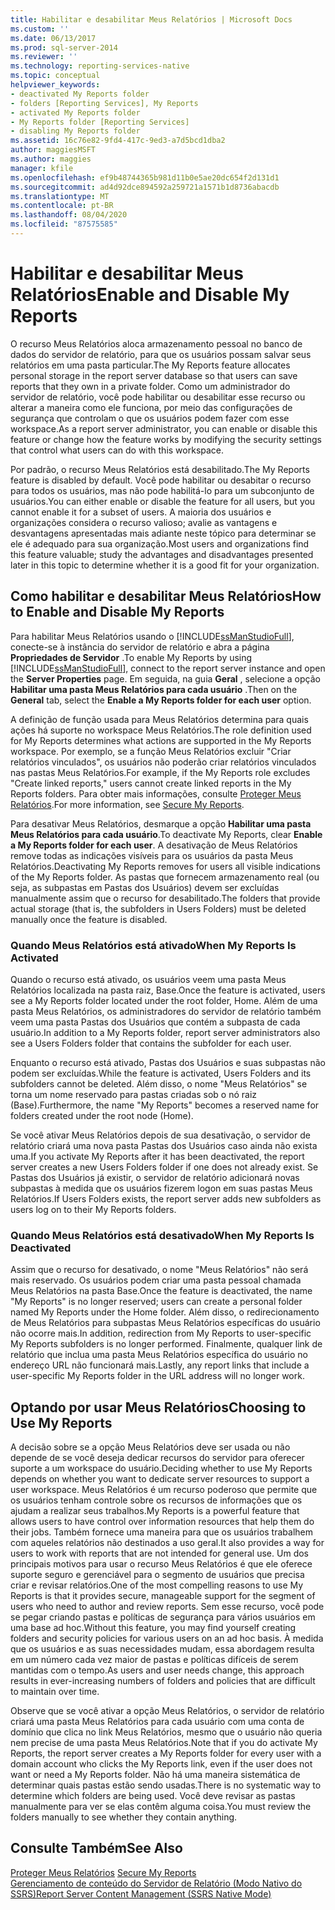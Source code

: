 ```yaml
---
title: Habilitar e desabilitar Meus Relatórios | Microsoft Docs
ms.custom: ''
ms.date: 06/13/2017
ms.prod: sql-server-2014
ms.reviewer: ''
ms.technology: reporting-services-native
ms.topic: conceptual
helpviewer_keywords:
- deactivated My Reports folder
- folders [Reporting Services], My Reports
- activated My Reports folder
- My Reports folder [Reporting Services]
- disabling My Reports folder
ms.assetid: 16c76e82-9fd4-417c-9ed3-a7d5bcd1dba2
author: maggiesMSFT
ms.author: maggies
manager: kfile
ms.openlocfilehash: ef9b48744365b981d11b0e5ae20dc654f2d131d1
ms.sourcegitcommit: ad4d92dce894592a259721a1571b1d8736abacdb
ms.translationtype: MT
ms.contentlocale: pt-BR
ms.lasthandoff: 08/04/2020
ms.locfileid: "87575585"
---
```

# <a name="enable-and-disable-my-reports"></a><span data-ttu-id="6aca5-102">Habilitar e desabilitar Meus Relatórios</span><span class="sxs-lookup"><span data-stu-id="6aca5-102">Enable and Disable My Reports</span></span>
  <span data-ttu-id="6aca5-103">O recurso Meus Relatórios aloca armazenamento pessoal no banco de dados do servidor de relatório, para que os usuários possam salvar seus relatórios em uma pasta particular.</span><span class="sxs-lookup"><span data-stu-id="6aca5-103">The My Reports feature allocates personal storage in the report server database so that users can save reports that they own in a private folder.</span></span> <span data-ttu-id="6aca5-104">Como um administrador do servidor de relatório, você pode habilitar ou desabilitar esse recurso ou alterar a maneira como ele funciona, por meio das configurações de segurança que controlam o que os usuários podem fazer com esse workspace.</span><span class="sxs-lookup"><span data-stu-id="6aca5-104">As a report server administrator, you can enable or disable this feature or change how the feature works by modifying the security settings that control what users can do with this workspace.</span></span>  
  
 <span data-ttu-id="6aca5-105">Por padrão, o recurso Meus Relatórios está desabilitado.</span><span class="sxs-lookup"><span data-stu-id="6aca5-105">The My Reports feature is disabled by default.</span></span> <span data-ttu-id="6aca5-106">Você pode habilitar ou desabitar o recurso para todos os usuários, mas não pode habilitá-lo para um subconjunto de usuários.</span><span class="sxs-lookup"><span data-stu-id="6aca5-106">You can either enable or disable the feature for all users, but you cannot enable it for a subset of users.</span></span> <span data-ttu-id="6aca5-107">A maioria dos usuários e organizações considera o recurso valioso; avalie as vantagens e desvantagens apresentadas mais adiante neste tópico para determinar se ele é adequado para sua organização.</span><span class="sxs-lookup"><span data-stu-id="6aca5-107">Most users and organizations find this feature valuable; study the advantages and disadvantages presented later in this topic to determine whether it is a good fit for your organization.</span></span>  
  
## <a name="how-to-enable-and-disable-my-reports"></a><span data-ttu-id="6aca5-108">Como habilitar e desabilitar Meus Relatórios</span><span class="sxs-lookup"><span data-stu-id="6aca5-108">How to Enable and Disable My Reports</span></span>  
 <span data-ttu-id="6aca5-109">Para habilitar Meus Relatórios usando o [!INCLUDE[ssManStudioFull](../../includes/ssmanstudiofull-md.md)], conecte-se à instância do servidor de relatório e abra a página **Propriedades de Servidor** .</span><span class="sxs-lookup"><span data-stu-id="6aca5-109">To enable My Reports by using [!INCLUDE[ssManStudioFull](../../includes/ssmanstudiofull-md.md)], connect to the report server instance and open the **Server Properties** page.</span></span> <span data-ttu-id="6aca5-110">Em seguida, na guia **Geral** , selecione a opção **Habilitar uma pasta Meus Relatórios para cada usuário** .</span><span class="sxs-lookup"><span data-stu-id="6aca5-110">Then on the **General** tab, select the **Enable a My Reports folder for each user** option.</span></span>  
  
 <span data-ttu-id="6aca5-111">A definição de função usada para Meus Relatórios determina para quais ações há suporte no workspace Meus Relatórios.</span><span class="sxs-lookup"><span data-stu-id="6aca5-111">The role definition used for My Reports determines what actions are supported in the My Reports workspace.</span></span> <span data-ttu-id="6aca5-112">Por exemplo, se a função Meus Relatórios excluir "Criar relatórios vinculados", os usuários não poderão criar relatórios vinculados nas pastas Meus Relatórios.</span><span class="sxs-lookup"><span data-stu-id="6aca5-112">For example, if the My Reports role excludes "Create linked reports," users cannot create linked reports in the My Reports folders.</span></span> <span data-ttu-id="6aca5-113">Para obter mais informações, consulte [Proteger Meus Relatórios](../security/secure-my-reports.md).</span><span class="sxs-lookup"><span data-stu-id="6aca5-113">For more information, see [Secure My Reports](../security/secure-my-reports.md).</span></span>  
  
 <span data-ttu-id="6aca5-114">Para desativar Meus Relatórios, desmarque a opção **Habilitar uma pasta Meus Relatórios para cada usuário**.</span><span class="sxs-lookup"><span data-stu-id="6aca5-114">To deactivate My Reports, clear **Enable a My Reports folder for each user**.</span></span> <span data-ttu-id="6aca5-115">A desativação de Meus Relatórios remove todas as indicações visíveis para os usuários da pasta Meus Relatórios.</span><span class="sxs-lookup"><span data-stu-id="6aca5-115">Deactivating My Reports removes for users all visible indications of the My Reports folder.</span></span> <span data-ttu-id="6aca5-116">As pastas que fornecem armazenamento real (ou seja, as subpastas em Pastas dos Usuários) devem ser excluídas manualmente assim que o recurso for desabilitado.</span><span class="sxs-lookup"><span data-stu-id="6aca5-116">The folders that provide actual storage (that is, the subfolders in Users Folders) must be deleted manually once the feature is disabled.</span></span>  
  
### <a name="when-my-reports-is-activated"></a><span data-ttu-id="6aca5-117">Quando Meus Relatórios está ativado</span><span class="sxs-lookup"><span data-stu-id="6aca5-117">When My Reports Is Activated</span></span>  
 <span data-ttu-id="6aca5-118">Quando o recurso está ativado, os usuários veem uma pasta Meus Relatórios localizada na pasta raiz, Base.</span><span class="sxs-lookup"><span data-stu-id="6aca5-118">Once the feature is activated, users see a My Reports folder located under the root folder, Home.</span></span> <span data-ttu-id="6aca5-119">Além de uma pasta Meus Relatórios, os administradores do servidor de relatório também veem uma pasta Pastas dos Usuários que contém a subpasta de cada usuário.</span><span class="sxs-lookup"><span data-stu-id="6aca5-119">In addition to a My Reports folder, report server administrators also see a Users Folders folder that contains the subfolder for each user.</span></span>  
  
 <span data-ttu-id="6aca5-120">Enquanto o recurso está ativado, Pastas dos Usuários e suas subpastas não podem ser excluídas.</span><span class="sxs-lookup"><span data-stu-id="6aca5-120">While the feature is activated, Users Folders and its subfolders cannot be deleted.</span></span> <span data-ttu-id="6aca5-121">Além disso, o nome "Meus Relatórios" se torna um nome reservado para pastas criadas sob o nó raiz (Base).</span><span class="sxs-lookup"><span data-stu-id="6aca5-121">Furthermore, the name "My Reports" becomes a reserved name for folders created under the root node (Home).</span></span>  
  
 <span data-ttu-id="6aca5-122">Se você ativar Meus Relatórios depois de sua desativação, o servidor de relatório criará uma nova pasta Pastas dos Usuários caso ainda não exista uma.</span><span class="sxs-lookup"><span data-stu-id="6aca5-122">If you activate My Reports after it has been deactivated, the report server creates a new Users Folders folder if one does not already exist.</span></span> <span data-ttu-id="6aca5-123">Se Pastas dos Usuários já existir, o servidor de relatório adicionará novas subpastas à medida que os usuários fizerem logon em suas pastas Meus Relatórios.</span><span class="sxs-lookup"><span data-stu-id="6aca5-123">If Users Folders exists, the report server adds new subfolders as users log on to their My Reports folders.</span></span>  
  
### <a name="when-my-reports-is-deactivated"></a><span data-ttu-id="6aca5-124">Quando Meus Relatórios está desativado</span><span class="sxs-lookup"><span data-stu-id="6aca5-124">When My Reports Is Deactivated</span></span>  
 <span data-ttu-id="6aca5-125">Assim que o recurso for desativado, o nome "Meus Relatórios" não será mais reservado. Os usuários podem criar uma pasta pessoal chamada Meus Relatórios na pasta Base.</span><span class="sxs-lookup"><span data-stu-id="6aca5-125">Once the feature is deactivated, the name "My Reports" is no longer reserved; users can create a personal folder named My Reports under the Home folder.</span></span> <span data-ttu-id="6aca5-126">Além disso, o redirecionamento de Meus Relatórios para subpastas Meus Relatórios específicas do usuário não ocorre mais.</span><span class="sxs-lookup"><span data-stu-id="6aca5-126">In addition, redirection from My Reports to user-specific My Reports subfolders is no longer performed.</span></span> <span data-ttu-id="6aca5-127">Finalmente, qualquer link de relatório que inclua uma pasta Meus Relatórios específica do usuário no endereço URL não funcionará mais.</span><span class="sxs-lookup"><span data-stu-id="6aca5-127">Lastly, any report links that include a user-specific My Reports folder in the URL address will no longer work.</span></span>  
  
## <a name="choosing-to-use-my-reports"></a><span data-ttu-id="6aca5-128">Optando por usar Meus Relatórios</span><span class="sxs-lookup"><span data-stu-id="6aca5-128">Choosing to Use My Reports</span></span>  
 <span data-ttu-id="6aca5-129">A decisão sobre se a opção Meus Relatórios deve ser usada ou não depende de se você deseja dedicar recursos do servidor para oferecer suporte a um workspace do usuário.</span><span class="sxs-lookup"><span data-stu-id="6aca5-129">Deciding whether to use My Reports depends on whether you want to dedicate server resources to support a user workspace.</span></span> <span data-ttu-id="6aca5-130">Meus Relatórios é um recurso poderoso que permite que os usuários tenham controle sobre os recursos de informações que os ajudam a realizar seus trabalhos.</span><span class="sxs-lookup"><span data-stu-id="6aca5-130">My Reports is a powerful feature that allows users to have control over information resources that help them do their jobs.</span></span> <span data-ttu-id="6aca5-131">Também fornece uma maneira para que os usuários trabalhem com aqueles relatórios não destinados a uso geral.</span><span class="sxs-lookup"><span data-stu-id="6aca5-131">It also provides a way for users to work with reports that are not intended for general use.</span></span> <span data-ttu-id="6aca5-132">Um dos principais motivos para usar o recurso Meus Relatórios é que ele oferece suporte seguro e gerenciável para o segmento de usuários que precisa criar e revisar relatórios.</span><span class="sxs-lookup"><span data-stu-id="6aca5-132">One of the most compelling reasons to use My Reports is that it provides secure, manageable support for the segment of users who need to author and review reports.</span></span> <span data-ttu-id="6aca5-133">Sem esse recurso, você pode se pegar criando pastas e políticas de segurança para vários usuários em uma base ad hoc.</span><span class="sxs-lookup"><span data-stu-id="6aca5-133">Without this feature, you may find yourself creating folders and security policies for various users on an ad hoc basis.</span></span> <span data-ttu-id="6aca5-134">À medida que os usuários e as suas necessidades mudam, essa abordagem resulta em um número cada vez maior de pastas e políticas difíceis de serem mantidas com o tempo.</span><span class="sxs-lookup"><span data-stu-id="6aca5-134">As users and user needs change, this approach results in ever-increasing numbers of folders and policies that are difficult to maintain over time.</span></span>  
  
 <span data-ttu-id="6aca5-135">Observe que se você ativar a opção Meus Relatórios, o servidor de relatório criará uma pasta Meus Relatórios para cada usuário com uma conta de domínio que clica no link Meus Relatórios, mesmo que o usuário não queria nem precise de uma pasta Meus Relatórios.</span><span class="sxs-lookup"><span data-stu-id="6aca5-135">Note that if you do activate My Reports, the report server creates a My Reports folder for every user with a domain account who clicks the My Reports link, even if the user does not want or need a My Reports folder.</span></span> <span data-ttu-id="6aca5-136">Não há uma maneira sistemática de determinar quais pastas estão sendo usadas.</span><span class="sxs-lookup"><span data-stu-id="6aca5-136">There is no systematic way to determine which folders are being used.</span></span> <span data-ttu-id="6aca5-137">Você deve revisar as pastas manualmente para ver se elas contêm alguma coisa.</span><span class="sxs-lookup"><span data-stu-id="6aca5-137">You must review the folders manually to see whether they contain anything.</span></span>  
  
## <a name="see-also"></a><span data-ttu-id="6aca5-138">Consulte Também</span><span class="sxs-lookup"><span data-stu-id="6aca5-138">See Also</span></span>  
 <span data-ttu-id="6aca5-139">[Proteger Meus Relatórios](../security/secure-my-reports.md) </span><span class="sxs-lookup"><span data-stu-id="6aca5-139">[Secure My Reports](../security/secure-my-reports.md) </span></span>  
 [<span data-ttu-id="6aca5-140">Gerenciamento de conteúdo do Servidor de Relatório &#40;Modo Nativo do SSRS&#41;</span><span class="sxs-lookup"><span data-stu-id="6aca5-140">Report Server Content Management &#40;SSRS Native Mode&#41;</span></span>](report-server-content-management-ssrs-native-mode.md)  
  
  
